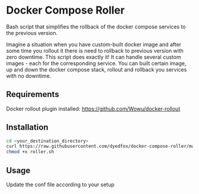 # Docker Compose Roller

Bash script that simplifies the rollback of the docker compose services to the previous version.

Imagine a situation when you have custom-built docker image and after some time you rollout it there is need to rollback to previous version with zero downtime.
This script does exactly it! It can handle several custom images - each for the corresponding service.
You can built certain image, up and down the docker compose stack, rollout and rollback you services with no downtime.

## Requirements
Docker rollout plugin installed: https://github.com/Wowu/docker-rollout

## Installation

```bash
cd <your_destination_directory>
curl https://raw.githubusercontent.com/dyedfox/docker-compose-roller/main/roller.sh -O https://raw.githubusercontent.com/dyedfox/docker-compose-roller/main/roller.conf -O
chmod +x roller.sh
```

## Usage

Update the conf file according to your setup
